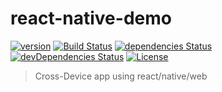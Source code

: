 # react-native-demo
[![version](https://img.shields.io/github/package-json/v/plentziaDevs/react-native-demo.svg?style=flat-square)](https://github.com/plentziaDevs/react-native-demo/releases)
[![Build Status](http://img.shields.io/travis/plentziaDevs/react-native-demo/master.svg?style=flat-square)](https://travis-ci.org/plentziaDevs/react-native-demo)
[![dependencies Status](https://david-dm.org/plentziaDevs/react-native-demo/status.svg?style=flat-square)](https://david-dm.org/plentziaDevs/react-native-demo)
[![devDependencies Status](https://david-dm.org/plentziaDevs/react-native-demo/dev-status.svg?style=flat-square)](https://david-dm.org/plentziaDevs/react-native-demo?type=dev)
[![License](https://img.shields.io/github/license/plentziaDevs/react-native-demo.svg?style=flat-square)](https://spdx.org/licenses/LGPL-3.0.html)

> Cross-Device app using react/native/web
